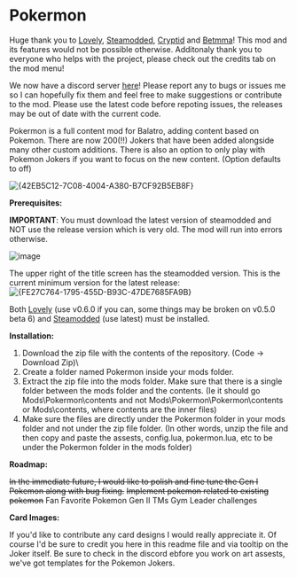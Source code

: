 # Pokermon
Huge thank you to [Lovely](https://github.com/ethangreen-dev/lovely-injector), [Steamodded](https://github.com/Steamopollys/Steamodded), [Cryptid](https://github.com/MathIsFun0/Cryptid) and [Betmma](https://github.com/betmma/my_balatro_mods)!
This mod and its features would not be possible otherwise. Additonaly thank you to everyone who helps with the project, please check out the credits tab on the mod menu!

We now have a discord server [here](https://discord.gg/3GZTGppef4)! Please report any to bugs or issues me so I can hopefully fix them and feel free to make suggestions or contribute to the mod.
Please use the latest code before repoting issues, the releases may be out of date with the current code.

Pokermon is a full content mod for Balatro, adding content based on Pokemon. There are now 200(!!) Jokers that have been added alongside many other custom additions.
There is also an option to only play with Pokemon Jokers if you want to focus on the new content. (Option defaults to off)

![{42EB5C12-7C08-4004-A380-B7CF92B5EB8F}](https://github.com/user-attachments/assets/1de6266d-10ab-4f39-a6b0-d23b94886e1c)


**Prerequisites:**

**IMPORTANT**: You must download the latest version of steamodded and NOT use the release version which is very old. The mod will run into errors otherwise.

![image](https://github.com/user-attachments/assets/75680130-d49b-4a48-b808-d664cc9affc6)

The upper right of the title screen has the steamodded version. This is the current minimum version for the latest release:
![{FE27C764-1795-455D-B93C-47DE7685FA9B}](https://github.com/user-attachments/assets/9177cf31-e2ce-4289-86fa-54674c87ddbd)


Both [Lovely](https://github.com/ethangreen-dev/lovely-injector) (use v0.6.0 if you can, some things may be broken on v0.5.0 beta 6) and [Steamodded](https://github.com/Steamopollys/Steamodded) (use latest) must be installed.

**Installation:**

1. Download the zip file with the contents of the repository. (Code -> Download Zip)\
2. Create a folder named Pokermon inside your mods folder.
3. Extract the zip file into the mods folder. Make sure that there is a single folder between the mods folder and the contents. (Ie it should go Mods\Pokermon\contents and not Mods\Pokermon\Pokermon\contents or Mods\contents, where contents are the inner files)
4. Make sure the files are directly under the Pokermon folder in your mods folder and not under the zip file folder.
   (In other words, unzip the file and then copy and paste the assests, config.lua, pokermon.lua, etc to be under the Pokermon folder in the mods folder) 

**Roadmap:**

~~In the immediate future, I would like to polish and fine tune the Gen I Pokemon along with bug fixing.~~ 
~~Implement pokemon related to existing pokemon~~
Fan Favorite Pokemon
Gen II
TMs
Gym Leader challenges

**Card Images:**

If you'd like to contribute any card designs I would really appreciate it. Of course I'd be sure to credit you here in this readme file and via tooltip on the Joker itself. Be sure to check in the discord ebfore you work on art assests, we've got templates for the Pokemon Jokers.
